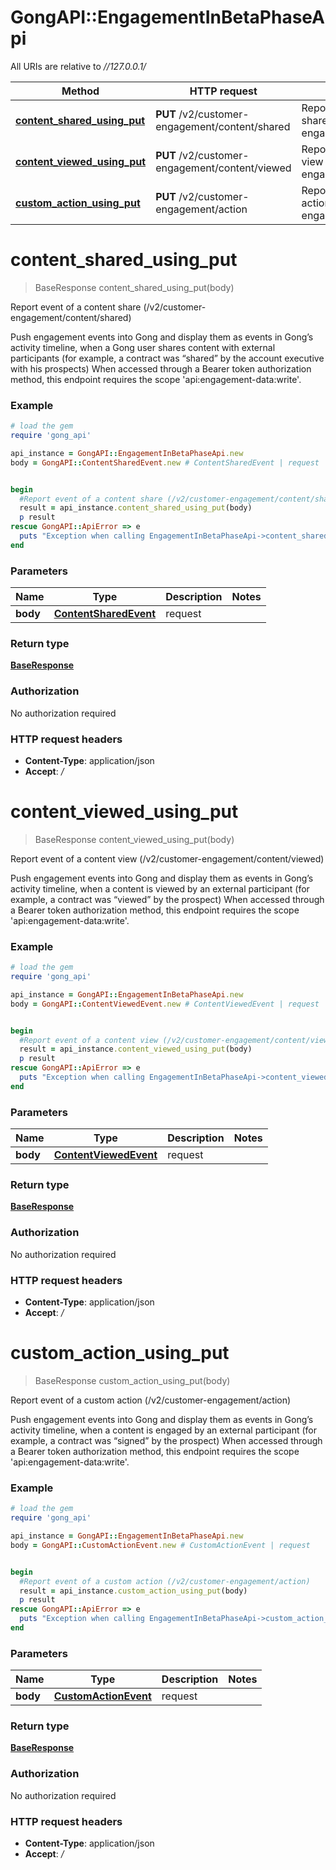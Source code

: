 # GongAPI::EngagementInBetaPhaseApi

All URIs are relative to *//127.0.0.1/*

Method | HTTP request | Description
------------- | ------------- | -------------
[**content_shared_using_put**](EngagementInBetaPhaseApi.md#content_shared_using_put) | **PUT** /v2/customer-engagement/content/shared | Report event of a content share (/v2/customer-engagement/content/shared)
[**content_viewed_using_put**](EngagementInBetaPhaseApi.md#content_viewed_using_put) | **PUT** /v2/customer-engagement/content/viewed | Report event of a content view (/v2/customer-engagement/content/viewed)
[**custom_action_using_put**](EngagementInBetaPhaseApi.md#custom_action_using_put) | **PUT** /v2/customer-engagement/action | Report event of a custom action (/v2/customer-engagement/action)

# **content_shared_using_put**
> BaseResponse content_shared_using_put(body)

Report event of a content share (/v2/customer-engagement/content/shared)

Push engagement events into Gong and display them as events in Gong’s activity timeline, when a Gong user shares content with external participants (for example, a contract was “shared” by the account executive with his prospects)  When accessed through a Bearer token authorization method, this endpoint requires the scope 'api:engagement-data:write'.

### Example
```ruby
# load the gem
require 'gong_api'

api_instance = GongAPI::EngagementInBetaPhaseApi.new
body = GongAPI::ContentSharedEvent.new # ContentSharedEvent | request


begin
  #Report event of a content share (/v2/customer-engagement/content/shared)
  result = api_instance.content_shared_using_put(body)
  p result
rescue GongAPI::ApiError => e
  puts "Exception when calling EngagementInBetaPhaseApi->content_shared_using_put: #{e}"
end
```

### Parameters

Name | Type | Description  | Notes
------------- | ------------- | ------------- | -------------
 **body** | [**ContentSharedEvent**](ContentSharedEvent.md)| request | 

### Return type

[**BaseResponse**](BaseResponse.md)

### Authorization

No authorization required

### HTTP request headers

 - **Content-Type**: application/json
 - **Accept**: */*



# **content_viewed_using_put**
> BaseResponse content_viewed_using_put(body)

Report event of a content view (/v2/customer-engagement/content/viewed)

Push engagement events into Gong and display them as events in Gong’s activity timeline, when a content is viewed by an external participant (for example, a contract was “viewed” by the prospect)  When accessed through a Bearer token authorization method, this endpoint requires the scope 'api:engagement-data:write'.

### Example
```ruby
# load the gem
require 'gong_api'

api_instance = GongAPI::EngagementInBetaPhaseApi.new
body = GongAPI::ContentViewedEvent.new # ContentViewedEvent | request


begin
  #Report event of a content view (/v2/customer-engagement/content/viewed)
  result = api_instance.content_viewed_using_put(body)
  p result
rescue GongAPI::ApiError => e
  puts "Exception when calling EngagementInBetaPhaseApi->content_viewed_using_put: #{e}"
end
```

### Parameters

Name | Type | Description  | Notes
------------- | ------------- | ------------- | -------------
 **body** | [**ContentViewedEvent**](ContentViewedEvent.md)| request | 

### Return type

[**BaseResponse**](BaseResponse.md)

### Authorization

No authorization required

### HTTP request headers

 - **Content-Type**: application/json
 - **Accept**: */*



# **custom_action_using_put**
> BaseResponse custom_action_using_put(body)

Report event of a custom action (/v2/customer-engagement/action)

Push engagement events into Gong and display them as events in Gong’s activity timeline, when a content is engaged by an external participant (for example, a contract was “signed” by the prospect)  When accessed through a Bearer token authorization method, this endpoint requires the scope 'api:engagement-data:write'.

### Example
```ruby
# load the gem
require 'gong_api'

api_instance = GongAPI::EngagementInBetaPhaseApi.new
body = GongAPI::CustomActionEvent.new # CustomActionEvent | request


begin
  #Report event of a custom action (/v2/customer-engagement/action)
  result = api_instance.custom_action_using_put(body)
  p result
rescue GongAPI::ApiError => e
  puts "Exception when calling EngagementInBetaPhaseApi->custom_action_using_put: #{e}"
end
```

### Parameters

Name | Type | Description  | Notes
------------- | ------------- | ------------- | -------------
 **body** | [**CustomActionEvent**](CustomActionEvent.md)| request | 

### Return type

[**BaseResponse**](BaseResponse.md)

### Authorization

No authorization required

### HTTP request headers

 - **Content-Type**: application/json
 - **Accept**: */*



